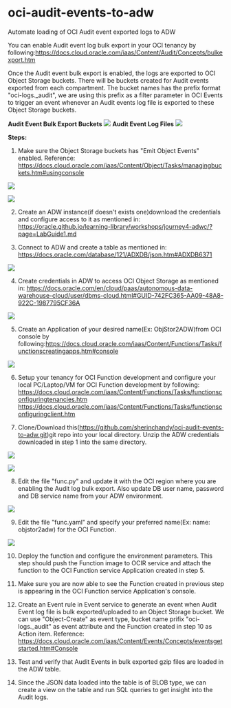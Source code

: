 # oci-audit-events-to-adw
Automate loading of OCI Audit event exported logs to ADW 

You can enable Audit event log bulk export in your OCI tenancy by following:https://docs.cloud.oracle.com/iaas/Content/Audit/Concepts/bulkexport.htm

Once the Audit event bulk export is enabled, the logs are exported to OCI Object Storage buckets. There will be buckets created for Audit events exported from each compartment. The bucket names has the prefix format "oci-logs.\_audit", we are using this prefix as a filter parameter in OCI Events to trigger an event whenever an Audit events log file is exported to these Object Storage buckets.

**Audit Event Bulk Export Buckets**
![](images/AuditExportBuckets.png)
**Audit Event Log Files**
![](images/AuditLogFiles.png)


**Steps:**

1. Make sure the Object Storage buckets has "Emit Object Events" enabled. Reference: https://docs.cloud.oracle.com/iaas/Content/Object/Tasks/managingbuckets.htm#usingconsole

 ![](images/AuditBucketEnableEmit.png)

 ![](images/EnableEmit2.png)

2. Create an ADW instance(if doesn't exists one)download the credentials and configure access to it as mentioned in: https://oracle.github.io/learning-library/workshops/journey4-adwc/?page=LabGuide1.md

3. Connect to ADW and create a table as mentioned in: https://docs.oracle.com/database/121/ADXDB/json.htm#ADXDB6371
   
  ![](images/TableCreate.png)

4. Create credentials in ADW to access OCI Object Storage as mentioned in: https://docs.oracle.com/en/cloud/paas/autonomous-data-warehouse-cloud/user/dbms-cloud.html#GUID-742FC365-AA09-48A8-922C-1987795CF36A
   
  ![](images/CredentialCreate.png)
  
5. Create an Application of your desired name(Ex: ObjStor2ADW)from OCI console by following:https://docs.cloud.oracle.com/iaas/Content/Functions/Tasks/functionscreatingapps.htm#console 

  ![](images/FuncAppCreate.png)

6. Setup your tenancy for OCI Function development and configure your local PC/Laptop/VM for OCI Function development by  following:
https://docs.cloud.oracle.com/iaas/Content/Functions/Tasks/functionsconfiguringtenancies.htm
https://docs.cloud.oracle.com/iaas/Content/Functions/Tasks/functionsconfiguringclient.htm
  
7. Clone/Download this(https://github.com/sherinchandy/oci-audit-events-to-adw.git)git repo into your local directory. Unzip the ADW credentials downloaded in step 1 into the same directory.

  ![](images/DownloadGitRepo.png)
  
  ![](images/UnzipWalltet.png)

8. Edit the file "func.py" and update it with the OCI region where you are enabling the Audit log bulk export. Also update DB user name, password and DB service name from your ADW environment.

  ![](images/UpdateFuncPY.png)

9. Edit the file "func.yaml" and specify your preferred name(Ex: name: objstor2adw) for the OCI Function. 

  ![](images/UpdateFuncYAML.png)

10. Deploy the function and configure the environment parameters. This step should push the Function image to OCIR service and attach the function to the OCI Function service Application created in step 5.

11. Make sure you are now able to see the Function created in previous step is appearing in the OCI Function service Application's console. 

12. Create an Event rule in Event service to generate an event when Audit Event log file is bulk exported/uploaded to an Object Storage bucket. We can use "Object-Create" as event type, bucket name prifix "oci-logs.\_audit" as event attribute and the Function created in step 10 as Action item. Reference: https://docs.cloud.oracle.com/iaas/Content/Events/Concepts/eventsgetstarted.htm#Console

13. Test and verify that Audit Events in bulk exported gzip files are loaded in the ADW table.

14. Since the JSON data loaded into the table is of BLOB type, we can create a view on the table and run SQL queries to get insight into the Audit logs.




